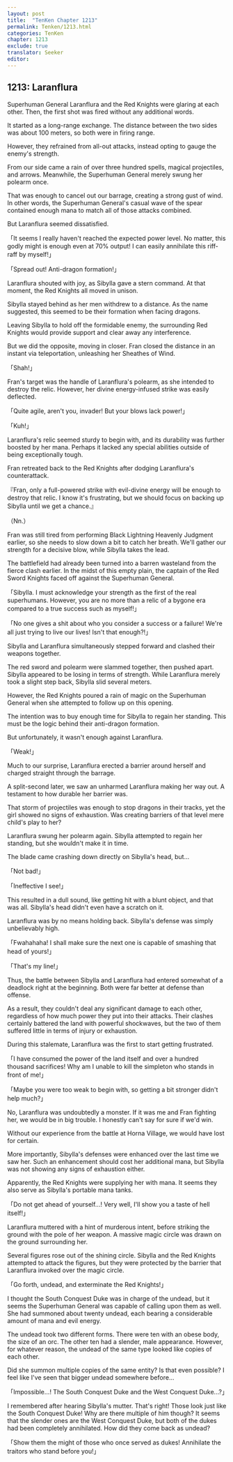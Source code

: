 ```yaml
---
layout: post
title:  "TenKen Chapter 1213"
permalink: Tenken/1213.html
categories: TenKen
chapter: 1213
exclude: true
translator: Seeker
editor: 
---
```

<h2>1213: Laranflura</h2>

Superhuman General Laranflura and the Red Knights were glaring at each other. Then, the first shot was fired without any additional words.

It started as a long-range exchange. The distance between the two sides was about 100 meters, so both were in firing range.

However, they refrained from all-out attacks, instead opting to gauge the enemy's strength.

From our side came a rain of over three hundred spells, magical projectiles, and arrows. Meanwhile, the Superhuman General merely swung her polearm once.

That was enough to cancel out our barrage, creating a strong gust of wind. In other words, the Superhuman General's casual wave of the spear contained enough mana to match all of those attacks combined.

But Laranflura seemed dissatisfied.

「It seems I really haven't reached the expected power level. No matter, this godly might is enough even at 70% output! I can easily annihilate this riff-raff by myself!」

「Spread out! Anti-dragon formation!」

Laranflura shouted with joy, as Sibylla gave a stern command. At that moment, the Red Knights all moved in unison.

Sibylla stayed behind as her men withdrew to a distance. As the name suggested, this seemed to be their formation when facing dragons.

Leaving Sibylla to hold off the formidable enemy, the surrounding Red Knights would provide support and clear away any interference.

But we did the opposite, moving in closer. Fran closed the distance in an instant via teleportation, unleashing her Sheathes of Wind.

「Shah!」

Fran's target was the handle of Laranflura's polearm, as she intended to destroy the relic. However, her divine energy-infused strike was easily deflected.

「Quite agile, aren't you, invader! But your blows lack power!」

「Kuh!」

Laranflura's relic seemed sturdy to begin with, and its durability was further boosted by her mana. Perhaps it lacked any special abilities outside of being exceptionally tough.

Fran retreated back to the Red Knights after dodging Laranflura's counterattack.

『Fran, only a full-powered strike with evil-divine energy will be enough to destroy that relic. I know it's frustrating, but we should focus on backing up Sibylla until we get a chance.』

（Nn.）

Fran was still tired from performing Black Lightning Heavenly Judgment earlier, so she needs to slow down a bit to catch her breath. We'll gather our strength for a decisive blow, while Sibylla takes the lead.

The battlefield had already been turned into a barren wasteland from the fierce clash earlier. In the midst of this empty plain, the captain of the Red Sword Knights faced off against the Superhuman General.

「Sibylla. I must acknowledge your strength as the first of the real superhumans. However, you are no more than a relic of a bygone era compared to a true success such as myself!」

「No one gives a shit about who you consider a success or a failure! We're all just trying to live our lives! Isn't that enough?!」

Sibylla and Laranflura simultaneously stepped forward and clashed their weapons together.

The red sword and polearm were slammed together, then pushed apart. Sibylla appeared to be losing in terms of strength. While Laranflura merely took a slight step back, Sibylla slid several meters.

However, the Red Knights poured a rain of magic on the Superhuman General when she attempted to follow up on this opening.

The intention was to buy enough time for Sibylla to regain her standing. This must be the logic behind their anti-dragon formation.

But unfortunately, it wasn't enough against Laranflura.

「Weak!」

Much to our surprise, Laranflura erected a barrier around herself and charged straight through the barrage.

A split-second later, we saw an unharmed Laranflura making her way out. A testament to how durable her barrier was.

That storm of projectiles was enough to stop dragons in their tracks, yet the girl showed no signs of exhaustion. Was creating barriers of that level mere child's play to her?

Laranflura swung her polearm again. Sibylla attempted to regain her standing, but she wouldn't make it in time.

The blade came crashing down directly on Sibylla's head, but...

「Not bad!」

「Ineffective I see!」

This resulted in a dull sound, like getting hit with a blunt object, and that was all. Sibylla's head didn't even have a scratch on it.

Laranflura was by no means holding back. Sibylla's defense was simply unbelievably high.

「Fwahahaha! I shall make sure the next one is capable of smashing that head of yours!」

「That's my line!」

Thus, the battle between Sibylla and Laranflura had entered somewhat of a deadlock right at the beginning. Both were far better at defense than offense.

As a result, they couldn't deal any significant damage to each other, regardless of how much power they put into their attacks. Their clashes certainly battered the land with powerful shockwaves, but the two of them suffered little in terms of injury or exhaustion.

During this stalemate, Laranflura was the first to start getting frustrated.

「I have consumed the power of the land itself and over a hundred thousand sacrifices! Why am I unable to kill the simpleton who stands in front of me!」

「Maybe you were too weak to begin with, so getting a bit stronger didn't help much?」

No, Laranflura was undoubtedly a monster. If it was me and Fran fighting her, we would be in big trouble. I honestly can't say for sure if we'd win.

Without our experience from the battle at Horna Village, we would have lost for certain.

More importantly, Sibylla's defenses were enhanced over the last time we saw her. Such an enhancement should cost her additional mana, but Sibylla was not showing any signs of exhaustion either.

Apparently, the Red Knights were supplying her with mana. It seems they also serve as Sibylla's portable mana tanks.

「Do not get ahead of yourself...! Very well, I'll show you a taste of hell itself!」

Laranflura muttered with a hint of murderous intent, before striking the ground with the pole of her weapon. A massive magic circle was drawn on the ground surrounding her.

Several figures rose out of the shining circle. Sibylla and the Red Knights attempted to attack the figures, but they were protected by the barrier that Laranflura invoked over the magic circle.

「Go forth, undead, and exterminate the Red Knights!」

I thought the South Conquest Duke was in charge of the undead, but it seems the Superhuman General was capable of calling upon them as well. She had summoned about twenty undead, each bearing a considerable amount of mana and evil energy.

The undead took two different forms. There were ten with an obese body, the size of an orc. The other ten had a slender, male appearance. However, for whatever reason, the undead of the same type looked like copies of each other.

Did she summon multiple copies of the same entity? Is that even possible? I feel like I've seen that bigger undead somewhere before...

「Impossible...! The South Conquest Duke and the West Conquest Duke...?」

I remembered after hearing Sibylla's mutter. That's right! Those look just like the South Conquest Duke! Why are there multiple of him though? It seems that the slender ones are the West Conquest Duke, but both of the dukes had been completely annihilated. How did they come back as undead?

「Show them the might of those who once served as dukes! Annihilate the traitors who stand before you!」



